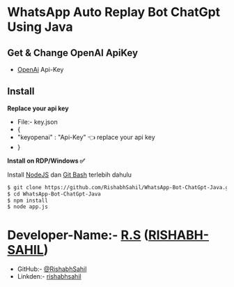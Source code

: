 
# WhatsApp Auto Replay Bot ChatGpt Using Java 

## Get & Change OpenAI ApiKey

- [OpenAi](https://beta.openai.com/account/api-keys) Api-Key
## Install

**Replace your api key** 
- File:- key.json
- {
-    "keyopenai" : "Api-Key" 👈 replace your api key
- }

**Install on RDP/Windows ✅**

Install [NodeJS](https://nodejs.org/en/download/) dan [Git Bash](https://git-scm.com/downloads) terlebih dahulu

```bash
$ git clone https://github.com/RishabhSahil/WhatsApp-Bot-ChatGpt-Java.git
$ cd WhatsApp-Bot-ChatGpt-Java
$ npm install
$ node app.js
```
# Developer-Name:- [R.S](https://www.instagram.com/_rishabh.sahil_/) ([RISHABH-SAHIL](https://www.instagram.com/_rishabh.sahil_/))
- GitHub:- [@RishabhSahil](https://github.com/RishabhSahil/whatsapp-bot-type-script)
- Linkden:- [rishabhsahil](https://www.linkedin.com/in/rishabhsahil/)
